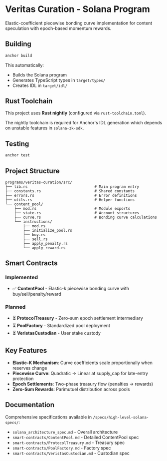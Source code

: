 # Veritas Curation - Solana Program

Elastic-coefficient piecewise bonding curve implementation for content speculation with epoch-based momentum rewards.

## Building

```bash
anchor build
```

This automatically:
- Builds the Solana program
- Generates TypeScript types in `target/types/`
- Creates IDL in `target/idl/`

## Rust Toolchain

This project uses **Rust nightly** (configured via `rust-toolchain.toml`).

The nightly toolchain is required for Anchor's IDL generation which depends on unstable features in `solana-zk-sdk`.

## Testing

```bash
anchor test
```

## Project Structure

```
programs/veritas-curation/src/
├── lib.rs                              # Main program entry
├── constants.rs                        # Shared constants
├── errors.rs                           # Error definitions
├── utils.rs                            # Helper functions
└── content_pool/
    ├── mod.rs                          # Module exports
    ├── state.rs                        # Account structures
    ├── curve.rs                        # Bonding curve calculations
    └── instructions/
        ├── mod.rs
        ├── initialize_pool.rs
        ├── buy.rs
        ├── sell.rs
        ├── apply_penalty.rs
        └── apply_reward.rs
```

## Smart Contracts

### Implemented
- ✅ **ContentPool** - Elastic-k piecewise bonding curve with buy/sell/penalty/reward

### Planned
- ⏳ **ProtocolTreasury** - Zero-sum epoch settlement intermediary
- ⏳ **PoolFactory** - Standardized pool deployment
- ⏳ **VeristasCustodian** - User stake custody

## Key Features

- **Elastic-K Mechanism**: Curve coefficients scale proportionally when reserves change
- **Piecewise Curve**: Quadratic → Linear at supply_cap for late-entry protection
- **Epoch Settlements**: Two-phase treasury flow (penalties → rewards)
- **Zero-Sum Rewards**: Parimutuel distribution across pools

## Documentation

Comprehensive specifications available in `/specs/high-level-solana-specs/`:
- `solana_architecture_spec.md` - Overall architecture
- `smart-contracts/ContentPool.md` - Detailed ContentPool spec
- `smart-contracts/ProtocolTreasury.md` - Treasury spec
- `smart-contracts/PoolFactory.md` - Factory spec
- `smart-contracts/VeristasCustodian.md` - Custodian spec
